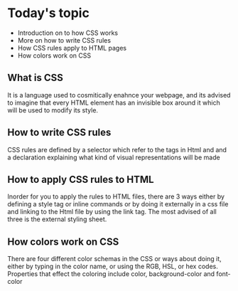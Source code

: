 # Today's topic
+ Introduction on to how CSS works
+ More on how to write CSS rules
+ How CSS rules apply to HTML pages 
+ How colors work on CSS 
## What is CSS
It is a language used to cosmitically enahnce your webpage, and its advised to imagine that every HTML element has an invisible box around it which will be used to modify its style.
## How to write CSS rules 
CSS rules are defined by a selector which refer to the tags in Html and and a declaration explaining what kind of visual representations will be made 
## How to apply CSS rules to HTML
Inorder for you to apply the rules to HTML files, there are 3 ways either by defining a style tag or inline commands or by doing it externally in a css file and linking to the Html file by using the link tag. The most advised of all three is the external styling sheet.
## How colors work on CSS 
There are four different color schemas in the CSS or ways about doing it, either by typing in the color name, or using the RGB, HSL, or hex codes. Properties that effect the coloring include color, background-color and font-color